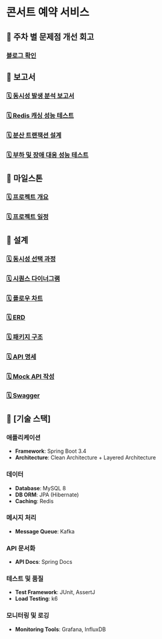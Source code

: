 # 콘서트 예약 서비스

## 🔑 주차 별 문제점 개선 회고
### [블로그 확인](https://velog.io/@crimsorry/series/%EC%BD%98%EC%84%9C%ED%8A%B8-%EC%8B%9C%EB%82%98%EB%A6%AC%EC%98%A4)

## 🔑 보고서
### [🗓️ 동시성 발생 분석 보고서](https://github.com/crimsorry/hhplus-concert-service/blob/main/docs/%EB%8F%99%EC%8B%9C%EC%84%B1%20%EC%A0%9C%EC%96%B4%20%EB%B0%A9%EC%8B%9D%20%EC%84%B1%EB%8A%A5%20%ED%85%8C%EC%8A%A4%ED%8A%B8.md) 
### [🗓️ Redis 캐싱 성능 테스트](https://github.com/crimsorry/hhplus-concert-service/blob/main/docs/%EC%BD%98%EC%84%9C%ED%8A%B8%20%EC%BF%BC%EB%A6%AC%20%EC%84%B1%EB%8A%A5%20%EA%B0%9C%EC%84%A0.md)
### [🗓️ 분산 트랜잭션 설계](https://github.com/crimsorry/hhplus-concert-service/blob/main/docs/%ED%8A%B8%EB%9E%9C%EC%9E%AD%EC%85%98%20%EC%B2%98%EB%A6%AC%20%EB%B3%B4%EA%B3%A0%EC%84%9C.md)
### [🗓️ 부하 및 장애 대응 성능 테스트](https://github.com/crimsorry/hhplus-concert-service/blob/main/docs/%EB%B6%80%ED%95%98%ED%85%8C%EC%8A%A4%ED%8A%B8%20%EC%84%B1%EB%8A%A5%20%EB%B3%B4%EA%B3%A0%EC%84%9C.md)

## 🔑 마일스톤

### [🗓️ 프로젝트 개요](https://github.com/crimsorry/hhplus-concert-service/issues/1)
### [🗓️ 프로젝트 일정](https://github.com/users/crimsorry/projects/2)

## 🔑 설계

### [🗓️ 동시성 선택 과정](https://github.com/crimsorry/hhplus-concert-service/blob/main/docs/%EB%8C%80%EA%B8%B0%EC%97%B4%2C%20%EB%8F%99%EC%8B%9C%EC%84%B1%20%EC%B2%98%EB%A6%AC.md)
### [🗓️ 시퀀스 다이너그램](https://github.com/crimsorry/hhplus-concert-service/blob/docs/step5/docs/%EC%8B%9C%ED%80%80%EC%8A%A4%20%EB%8B%A4%EC%9D%B4%EC%96%B4%EA%B7%B8%EB%9E%A8.md)
### [🗓️ 플로우 차트](https://github.com/crimsorry/hhplus-concert-service/blob/main/docs/%ED%94%8C%EB%A1%9C%EC%9A%B0%20%EC%B0%A8%ED%8A%B8.md)
### [🗓️ ERD](https://github.com/crimsorry/hhplus-concert-service/blob/main/docs/ERD.md)
### [🗓️ 패키지 구조](https://github.com/crimsorry/hhplus-concert-service/blob/main/docs/%ED%8C%A8%ED%82%A4%EC%A7%80%20%EA%B5%AC%EC%A1%B0.md)
### [🗓️ API 명세](https://github.com/crimsorry/hhplus-concert-service/blob/main/docs/API%20%EB%AA%85%EC%84%B8.yaml)
### [🗓️ Mock API 작성](https://github.com/crimsorry/hhplus-concert-service/blob/main/docs/Mock%20API%20%EC%9E%91%EC%84%B1.md)
### [🗓️ Swagger](https://github.com/crimsorry/hhplus-concert-service/blob/main/docs/Swagger.md)

## 🔑 [기술 스택]

### 애플리케이션
* **Framework**: Spring Boot 3.4
* **Architecture**: Clean Architecture + Layered Architecture
### 데이터
* **Database**: MySQL 8
* **DB ORM**: JPA (Hibernate)
* **Caching**: Redis
### 메시지 처리
* **Message Queue**: Kafka
### API 문서화
* **API Docs**: Spring Docs
### 테스트 및 품질
* **Test Framework**: JUnit, AssertJ
* **Load Testing**: k6
### 모니터링 및 로깅
* **Monitoring Tools**: Grafana, InfluxDB




